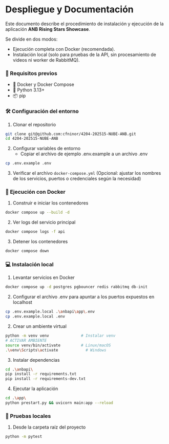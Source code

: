 # Despliegue y Documentación

Este documento describe el procedimiento de instalación y ejecución de la aplicación **ANB Rising Stars Showcase**.

Se divide en dos modos:

* Ejecución completa con Docker (recomendada).
* Instalación local (solo para pruebas de la API, sin procesamiento de videos ni worker de RabbitMQ). 

###  📌 Requisitos previos

* 🐳 Docker y Docker Compose
* 🐍 Python 3.13+
* 📦 pip

###  🛠️ Configuración del entorno
1. Clonar el repositorio 
```bash 
git clone git@github.com:cfninor/4204-202515-NUBE-ANB.git
cd 4204-202515-NUBE-ANB
```

2. Configurar variables de entorno
    * Copiar el archivo de ejemplo .env.example a un archivo .env
```bash
cp .env.example .env
```

3. Verificar el archivo `docker-compose.yml`
    (Opcional: ajustar los nombres de los servicios, puertos o credenciales según la necesidad)

### 🐳 Ejecución con Docker

1. Construir e iniciar los contenedores
```bash
docker compose up --build -d
```

2. Ver logs del servicio principal
```bash
docker compose logs -f api
```

3. Detener los contenedores
```bash
docker compose down
```

### 💻 Instalación local

1. Levantar servicios en Docker
```bash
docker compose up -d postgres pgbouncer redis rabbitmq db-init
```

2. Configurar el archivo .env para apuntar a los puertos expuestos en localhost
```bash
cp .env.example.local .\anbapi\app\.env
cp .env.example.local .env
```

2. Crear un ambiente virtual 
```bash
python -m venv venv              # Instalar venv
# ACTIVAR AMBIENTE
source venv/bin/activate         # Linux/macOS
.\venv\Scripts\activate            # Windows
```

3. Instalar dependencias
```bash
cd .\anbapi\
pip install -r requirements.txt
pip install -r requirements-dev.txt
```

4. Ejecutar la aplicación
```bash
cd .\app\
python prestart.py && uvicorn main:app --reload
```

### 🧪 Pruebas locales

1. Desde la carpeta raíz del proyecto
```bash
python -m pytest
```
